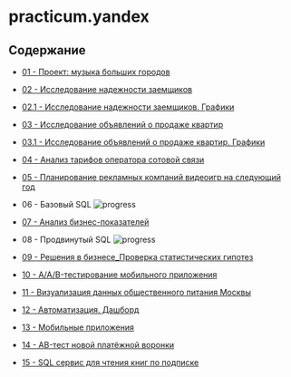 # practicum.yandex

## Содержание

- [01 - Проект: музыка больших городов](https://github.com/vs-gorgan/practicum.yandex/blob/main/01-data-analyst.music/music.md)

- [02 - Исследование надежности заемщиков](https://github.com/vs-gorgan/practicum.yandex/blob/main/02-reliability_of_borrowers/credit.md)

- [02.1 - Исследование надежности заемщиков. Графики](https://github.com/vs-gorgan/practicum.yandex/blob/main/02.1-reliability_of_borrowers/project.md)

- [03 - Исследование объявлений о продаже квартир](https://github.com/vs-gorgan/practicum.yandex/blob/main/03_spb_real_estate/real_estate.md)

- [03.1 - Исследование объявлений о продаже квартир. Графики](https://github.com/vs-gorgan/practicum.yandex/blob/main/03.1_spb_real_estate/project.md)

- [04 - Анализ тарифов оператора сотовой связи](https://github.com/vs-gorgan/practicum.yandex/blob/main/04_mobile_tariff/mobile.md)

- [05 - Планирование рекламных компаний видеоигр на следующий год](https://github.com/vs-gorgan/practicum.yandex/blob/main/05_video_games/project.md)

- 06 - Базовый SQL ![progress](https://img.shields.io/badge/-in%20progress-green)

- [07 - Анализ бизнес-показателей](https://github.com/vs-gorgan/practicum.yandex/blob/main/07_business_performance/project.md)

- 08 - Продвинутый SQL ![progress](https://img.shields.io/badge/-in%20progress-green)

- [09 - Решения в бизнесе_Проверка статистических гипотез](https://github.com/vs-gorgan/practicum.yandex/blob/main/09_business_decision_making/09_AB_test.ipynb)

- [10 - A/A/B-тестирование мобильного приложения](https://github.com/vs-gorgan/practicum.yandex/blob/main/10_AB_test/project.md)

- [11 - Визуализация данных общественного питания Москвы](https://github.com/vs-gorgan/practicum.yandex/blob/main/11_Moscow_places/11_Moscow_places(2).ipynb)

- [12 - Автоматизация. Дашборд](https://github.com/vs-gorgan/practicum.yandex/blob/main/12_Dashboard/project.md)

- [13 - Мобильные приложения](https://github.com/vs-gorgan/practicum.yandex/blob/main/13_mobile_app/13_mobile_app.ipynb)

- [14 - AB-тест новой платёжной воронки](https://github.com/vs-gorgan/practicum.yandex/blob/main/14_AB-test_final/AB-test_final.ipynb)

- [15 - SQL сервис для чтения книг по подписке](https://github.com/vs-gorgan/practicum.yandex/blob/main/15_SQL/15_SQL.ipynb)
